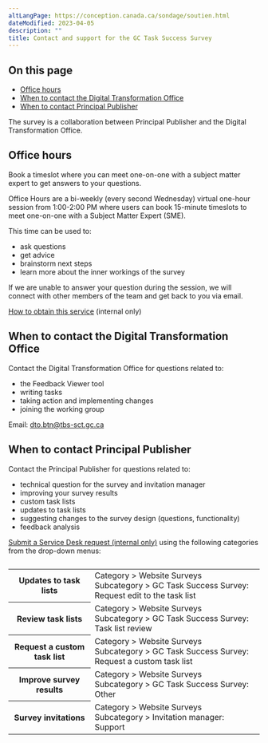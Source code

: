 ```yaml
---
altLangPage: https://conception.canada.ca/sondage/soutien.html
dateModified: 2023-04-05
description: ""
title: Contact and support for the GC Task Success Survey
---
```


## On this page

* [Office hours](#office-hours)
* [When to contact the Digital Transformation Office](#when-to-contact-the-digital-transformation-office)
* [When to contact Principal Publisher](#when-to-contact-principal-publisher)

The survey is a collaboration between Principal Publisher and the Digital Transformation Office.

## Office hours

Book a timeslot where you can meet one-on-one with a subject matter expert to get answers to your questions.

Office Hours are a bi-weekly (every second Wednesday) virtual one-hour session from 1:00-2:00 PM where users can book 15-minute timeslots to meet one-on-one with a Subject Matter Expert (SME).

This time can be used to:

* ask questions
* get advice
* brainstorm next steps
* learn more about the inner workings of the survey


If we are unable to answer your question during the session, we will connect with other members of the team and get back to you via email.

[How to obtain this service](https://www.gcpedia.gc.ca/wiki/Government_of_Canada_Task_Success_Survey#Support) (internal only)

## When to contact the Digital Transformation Office

Contact the Digital Transformation Office for questions related to:

* the Feedback Viewer tool
* writing tasks
* taking action and implementing changes
* joining the working group

Email: [dto.btn@tbs-sct.gc.ca](mailto:dto.btn@tbs-sct.gc.ca)

## When to contact Principal Publisher

Contact the Principal Publisher for questions related to:

* technical question for the survey and invitation manager
* improving your survey results
* custom task lists
* updates to task lists
* suggesting changes to the survey design (questions, functionality)
* feedback analysis

[Submit a Service Desk request (internal only)](https://requestform.portal.gc.ca/tickets.html) using the following categories from the drop-down menus:

<table class="table wb-tables table-striped">
    <caption></caption>
    <tbody>
        <tr>
            <th>Updates to task lists</th>
            <td>Category > Website Surveys<br>Subcategory > GC Task Success Survey: Request edit to the task list</td>
        </tr>
        <tr>
            <th>Review task lists</th>
            <td>Category > Website Surveys<br>Subcategory > GC Task Success Survey: Task list review</td>
        </tr>
        <tr>
            <th>Request a custom task list</th>
            <td>Category > Website Surveys<br>Subcategory > GC Task Success Survey: Request a custom task list</td>
        </tr>
        <tr>
            <th>Improve survey results</th>
            <td>Category > Website Surveys<br>Subcategory > GC Task Success Survey: Other</td>
        </tr>
        <tr>
            <th>Survey invitations</th>
            <td>Category > Website Surveys<br>Subcategory > Invitation manager: Support</td>
        </tr>
    </tbody>
</table>
